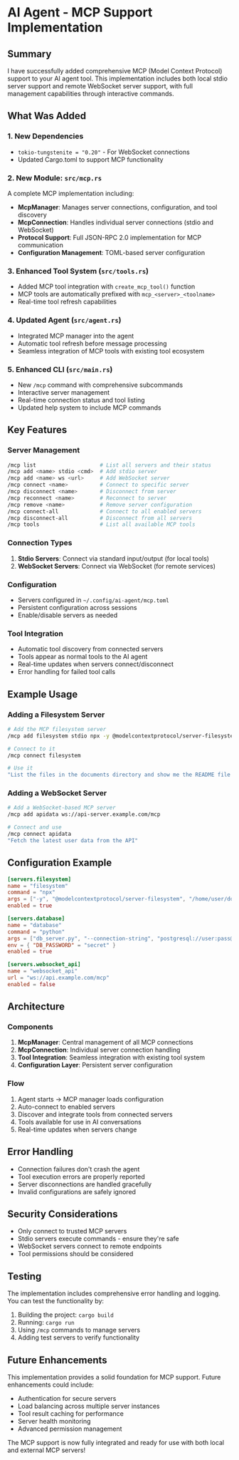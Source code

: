 # AI Agent - MCP Support Implementation

## Summary

I have successfully added comprehensive MCP (Model Context Protocol) support to your AI agent tool. This implementation includes both local stdio server support and remote WebSocket server support, with full management capabilities through interactive commands.

## What Was Added

### 1. New Dependencies
- `tokio-tungstenite = "0.20"` - For WebSocket connections
- Updated Cargo.toml to support MCP functionality

### 2. New Module: `src/mcp.rs`
A complete MCP implementation including:
- **McpManager**: Manages server connections, configuration, and tool discovery
- **McpConnection**: Handles individual server connections (stdio and WebSocket)
- **Protocol Support**: Full JSON-RPC 2.0 implementation for MCP communication
- **Configuration Management**: TOML-based server configuration

### 3. Enhanced Tool System (`src/tools.rs`)
- Added MCP tool integration with `create_mcp_tool()` function
- MCP tools are automatically prefixed with `mcp_<server>_<toolname>`
- Real-time tool refresh capabilities

### 4. Updated Agent (`src/agent.rs`)
- Integrated MCP manager into the agent
- Automatic tool refresh before message processing
- Seamless integration of MCP tools with existing tool ecosystem

### 5. Enhanced CLI (`src/main.rs`)
- New `/mcp` command with comprehensive subcommands
- Interactive server management
- Real-time connection status and tool listing
- Updated help system to include MCP commands

## Key Features

### Server Management
```bash
/mcp list                    # List all servers and their status
/mcp add <name> stdio <cmd>  # Add stdio server
/mcp add <name> ws <url>     # Add WebSocket server
/mcp connect <name>          # Connect to specific server
/mcp disconnect <name>       # Disconnect from server
/mcp reconnect <name>        # Reconnect to server
/mcp remove <name>           # Remove server configuration
/mcp connect-all             # Connect to all enabled servers
/mcp disconnect-all          # Disconnect from all servers
/mcp tools                   # List all available MCP tools
```

### Connection Types
1. **Stdio Servers**: Connect via standard input/output (for local tools)
2. **WebSocket Servers**: Connect via WebSocket (for remote services)

### Configuration
- Servers configured in `~/.config/ai-agent/mcp.toml`
- Persistent configuration across sessions
- Enable/disable servers as needed

### Tool Integration
- Automatic tool discovery from connected servers
- Tools appear as normal tools to the AI agent
- Real-time updates when servers connect/disconnect
- Error handling for failed tool calls

## Example Usage

### Adding a Filesystem Server
```bash
# Add the MCP filesystem server
/mcp add filesystem stdio npx -y @modelcontextprotocol/server-filesystem /home/user/documents

# Connect to it
/mcp connect filesystem

# Use it
"List the files in the documents directory and show me the README file content"
```

### Adding a WebSocket Server
```bash
# Add a WebSocket-based MCP server
/mcp add apidata ws://api-server.example.com/mcp

# Connect and use
/mcp connect apidata
"Fetch the latest user data from the API"
```

## Configuration Example

```toml
[servers.filesystem]
name = "filesystem"
command = "npx"
args = ["-y", "@modelcontextprotocol/server-filesystem", "/home/user/documents"]
enabled = true

[servers.database]
name = "database"
command = "python"
args = ["db_server.py", "--connection-string", "postgresql://user:pass@localhost/db"]
env = { "DB_PASSWORD" = "secret" }
enabled = true

[servers.websocket_api]
name = "websocket_api"
url = "ws://api.example.com/mcp"
enabled = false
```

## Architecture

### Components
1. **McpManager**: Central management of all MCP connections
2. **McpConnection**: Individual server connection handling
3. **Tool Integration**: Seamless integration with existing tool system
4. **Configuration Layer**: Persistent server configuration

### Flow
1. Agent starts → MCP manager loads configuration
2. Auto-connect to enabled servers
3. Discover and integrate tools from connected servers
4. Tools available for use in AI conversations
5. Real-time updates when servers change

## Error Handling

- Connection failures don't crash the agent
- Tool execution errors are properly reported
- Server disconnections are handled gracefully
- Invalid configurations are safely ignored

## Security Considerations

- Only connect to trusted MCP servers
- Stdio servers execute commands - ensure they're safe
- WebSocket servers connect to remote endpoints
- Tool permissions should be considered

## Testing

The implementation includes comprehensive error handling and logging. You can test the functionality by:

1. Building the project: `cargo build`
2. Running: `cargo run`
3. Using `/mcp` commands to manage servers
4. Adding test servers to verify functionality

## Future Enhancements

This implementation provides a solid foundation for MCP support. Future enhancements could include:

- Authentication for secure servers
- Load balancing across multiple server instances
- Tool result caching for performance
- Server health monitoring
- Advanced permission management

The MCP support is now fully integrated and ready for use with both local and external MCP servers!
